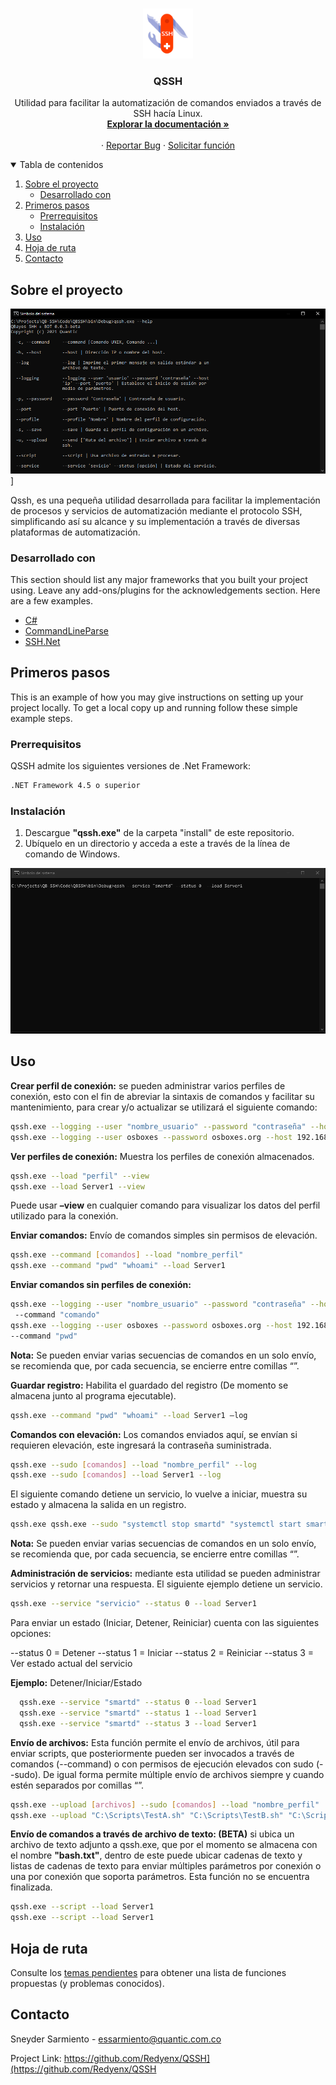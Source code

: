 <!-- PROJECT LOGO -->
<br />
<p align="center">
  <a href="https://github.com/othneildrew/Best-README-Template">
    <img src="images/logo.png" alt="Logo" width="80" height="80">
  </a>

  <h3 align="center">QSSH</h3>

  <p align="center">
    Utilidad para facilitar la automatización de comandos enviados a través de SSH hacía Linux.
    <br />
    <a href="https://github.com/Redyenx/QSSH/tree/master/Docs"><strong>Explorar la documentación »</strong></a>
    <br />
    <br />
    ·
    <a href="https://github.com/Redyenx/QSSH/issues">Reportar Bug</a>
    ·
    <a href="https://github.com/Redyenx/QSSH/issues">Solicitar función</a>
  </p>
</p>



<!-- TABLE OF CONTENTS -->
<details open="open">
  <summary>Tabla de contenidos</summary>
  <ol>
    <li>
      <a href="#sobre-el-proyecto">Sobre el proyecto</a>
      <ul>
        <li><a href="#desarrollado-con">Desarrollado con</a></li>
      </ul>
    </li>
    <li>
      <a href="#primeros-pasos">Primeros pasos</a>
      <ul>
        <li><a href="#prerrequisitos">Prerrequisitos</a></li>
        <li><a href="#instalación">Instalación</a></li>
      </ul>
    </li>
    <li><a href="#uso">Uso</a></li>
    <li><a href="#hoja-de-ruta">Hoja de ruta</a></li>
    <li><a href="#contacto">Contacto</a></li>
  </ol>
</details>



<!-- ABOUT THE PROJECT -->
## Sobre el proyecto

![Qssh Screen Shot][qssh-screenshot]]


Qssh, es una pequeña utilidad desarrollada para facilitar la implementación de procesos y servicios de automatización  mediante el protocolo SSH, simplificando así su alcance y su implementación a través de diversas plataformas de automatización.


### Desarrollado con

This section should list any major frameworks that you built your project using. Leave any add-ons/plugins for the acknowledgements section. Here are a few examples.
* [C#](https://visualstudio.microsoft.com/es/)
* [CommandLineParse](https://github.com/commandlineparser/commandline)
* [SSH.Net](https://github.com/sshnet/SSH.NET/)



<!-- GETTING STARTED -->
## Primeros pasos

This is an example of how you may give instructions on setting up your project locally.
To get a local copy up and running follow these simple example steps.

### Prerrequisitos

QSSH admite los siguientes versiones de .Net Framework:
  ```sh
  .NET Framework 4.5 o superior
  ```

### Instalación

1. Descargue **"qssh.exe"** de la carpeta "install" de este repositorio.
2. Ubíquelo en un directorio y acceda a este a través de la línea de comando de Windows.

![Qssh Demo][qssh-demo]

<!-- USAGE EXAMPLES -->
## Uso
**Crear perfil de conexión:** se pueden administrar varios perfiles de conexión, esto con el fin de abreviar la sintaxis de comandos y facilitar su mantenimiento, para crear y/o actualizar se utilizará el siguiente comando:
```sh
qssh.exe --logging --user "nombre_usuario" --password "contraseña" --host "IP" --port "puerto" –-profile "nombre_perfil" --save
qssh.exe --logging --user osboxes --password osboxes.org --host 192.168.1.188 --port 2222 --profile Server1 --save
```
**Ver perfiles de conexión:** Muestra los perfiles de conexión almacenados.
```sh
qssh.exe --load "perfil" --view
qssh.exe --load Server1 --view
```
Puede usar **–view** en cualquier comando para visualizar los datos del perfil utilizado para la conexión.

**Enviar comandos:** Envío de comandos simples sin permisos de elevación.
```sh
qssh.exe --command [comandos] --load "nombre_perfil"
qssh.exe --command "pwd" "whoami" --load Server1 
```
**Enviar comandos sin perfiles de conexión:**
```sh
qssh.exe --logging --user "nombre_usuario" --password "contraseña" --host "IP" --port "puerto"
 --command "comando"
qssh.exe --logging --user osboxes --password osboxes.org --host 192.168.1.107 --port 2222 
--command "pwd"
```

**Nota:** Se pueden enviar varias secuencias de comandos en un solo envío, se recomienda que, por cada secuencia, se encierre entre comillas “”.

**Guardar registro:** Habilita el guardado del registro (De momento se almacena junto al programa ejecutable).
```sh
qssh.exe --command "pwd" "whoami" --load Server1 –log
```
**Comandos con elevación:** Los comandos enviados aquí, se envían si requieren elevación, este ingresará la contraseña suministrada. 
```sh
qssh.exe --sudo [comandos] --load "nombre_perfil" --log
qssh.exe --sudo [comandos] --load Server1 --log
```
El siguiente comando detiene un servicio, lo vuelve a iniciar, muestra su estado y almacena la salida en un registro.
```sh
qssh.exe qssh.exe --sudo "systemctl stop smartd" "systemctl start smartd" "systemctl is-active smartd" --load Server1 --log
```
**Nota:** Se pueden enviar varias secuencias de comandos en un solo envío, se recomienda que, por cada secuencia, se encierre entre comillas “”.

**Administración de servicios:** mediante esta utilidad se pueden administrar servicios y retornar una respuesta.
El siguiente ejemplo detiene un servicio.
``` sh
qssh.exe --service "servicio" --status 0 --load Server1
```
Para enviar un estado (Iniciar, Detener, Reiniciar) cuenta con las siguientes opciones:

--status 0 = Detener
--status 1 = Iniciar
--status 2 = Reiniciar
--status 3 = Ver estado actual del servicio

**Ejemplo:**
Detener/Iniciar/Estado
```sh
  qssh.exe --service "smartd" --status 0 --load Server1
  qssh.exe --service "smartd" --status 1 --load Server1
  qssh.exe --service "smartd" --status 3 --load Server1
```

**Envío de archivos:** Esta función permite el envío de archivos, útil para enviar scripts, que posteriormente pueden ser invocados a través de comandos (--command) o con permisos de ejecución elevados con sudo (--sudo). De igual forma permite múltiple envío de archivos siempre y cuando estén separados por comillas “”.
```sh
qssh.exe --upload [archivos] --sudo [comandos] --load "nombre_perfil"
qssh.exe --upload "C:\Scripts\TestA.sh" "C:\Scripts\TestB.sh" "C:\Scripts\TestC.sh" --sudo "bash /home/osboxes/TestA.sh" "bash /home/osboxes/testB.sh" --load Server1
```

**Envío de comandos a través de archivo de texto: (BETA)** si ubica un archivo de texto adjunto a qssh.exe, que por el momento se almacena con el nombre **"bash.txt"**, dentro de este puede ubicar cadenas de texto y listas de cadenas de texto para enviar múltiples parámetros por conexión o una por conexión que soporta parámetros. Esta función no se encuentra finalizada.
```sh
qssh.exe --script --load Server1
qssh.exe --script --load Server1
```

<!-- ROADMAP -->
## Hoja de ruta

Consulte los [temas pendientes](https://github.com/Redyenx/QSSH/issues) para obtener una lista de funciones propuestas (y problemas conocidos).

<!-- CONTACT -->
## Contacto

Sneyder Sarmiento - essarmiento@quantic.com.co

Project Link: https://github.com/Redyenx/QSSH](https://github.com/Redyenx/QSSH

<!-- MARKDOWN LINKS & IMAGES -->
<!-- https://www.markdownguide.org/basic-syntax/#reference-style-links -->
[qssh-screenshot]: images/screenshot.png
[qssh-demo]: images/demo.gif
